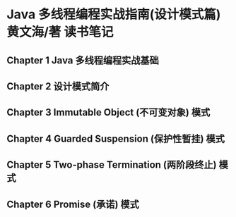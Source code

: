 # Java 多线程编程实战指南(设计模式篇) 黄文海/著 读书笔记
## Chapter 1 Java 多线程编程实战基础
## Chapter 2 设计模式简介
## Chapter 3 Immutable Object (不可变对象) 模式
## Chapter 4 Guarded Suspension (保护性暂挂) 模式
## Chapter 5 Two-phase Termination (两阶段终止) 模式
## Chapter 6 Promise (承诺) 模式

